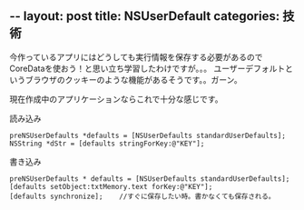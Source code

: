 --
layout: post
title: NSUserDefault
categories: 技術
--

今作っているアプリにはどうしても実行情報を保存する必要があるのでCoreDataを使おう！と思い立ち学習したわけですが。。。
ユーザーデフォルトというブラウザのクッキーのような機能があるそうです。。ガーン。

現在作成中のアプリケーションならこれで十分な感じです。

読み込み
```
preNSUserDefaults *defaults = [NSUserDefaults standardUserDefaults];
NSString *dStr = [defaults stringForKey:@"KEY"];
```
書き込み
```
preNSUserDefaults * defaults = [NSUserDefaults standardUserDefaults];
[defaults setObject:txtMemory.text forKey:@"KEY"];
[defaults synchronize];    //すぐに保存したい時。書かなくても保存される。
```

